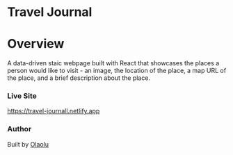 # Travel Journal

# Overview
A data-driven staic webpage built with React that showcases the places a person would like to visit - an image, the location of the place, a map URL of the place, and a brief description about the place. 

### Live Site
https://travel-journall.netlify.app

### Author
Built by [Olaolu](https://github.com/0laolu)
